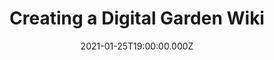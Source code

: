 ---
title: 'Creating a Digital Garden Wiki'
date: "2021-01-25T19:00:00.000Z"
thumb: digital_garden.png
slug: wiki-digital-garden
tags:
  - Blog
  - Guides
draft: true
---